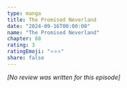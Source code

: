```yaml
---
type: manga
title: The Promised Neverland
date: "2024-09-16T00:00:00"
name: "The Promised Neverland"
chapter: 88
rating: 3
ratingEmoji: "⭐️⭐️⭐️"
share: false
---
```


_[No review was written for this episode]_